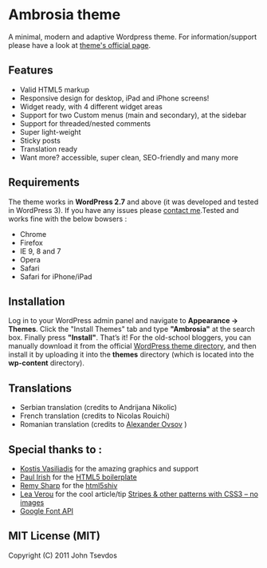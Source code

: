 # Ambrosia theme #

A minimal, modern and adaptive Wordpress theme. For information/support please have a look at [theme's official page](http://phrappe.com/ambrosia-theme/ "Ambrosia theme").

## Features ##

- Valid HTML5 markup
- Responsive design for desktop, iPad and iPhone screens!
- Widget ready, with 4 different widget areas
- Support for two Custom menus (main and secondary), at the sidebar
- Support for threaded/nested comments
- Super light-weight
- Sticky posts
- Translation ready
- Want more? accessible, super clean, SEO-friendly and many more

## Requirements ##

The theme works in **WordPress 2.7** and above (it was developed and tested in WordPress 3). If you have any issues please [contact me](http://phrappe.com/ambrosia-theme/ "Contact me").Tested and works fine with the below bowsers :

- Chrome
- Firefox
- IE 9, 8 and 7
- Opera
- Safari
- Safari for iPhone/iPad

## Installation ##

Log in to your WordPress admin panel and navigate to **Appearance -> Themes**. Click the "Install Themes" tab and type **"Ambrosia"** at the search box. Finally press **"Install"**. That’s it! For the old-school bloggers, you can manually download it from the official [WordPress theme directory](http://wordpress.org/extend/themes/ambrosia "Ambrosia theme"), and then install it by uploading it into the **themes** directory (which is located into the **wp-content** directory).

## Translations ##
- Serbian translation (credits to Andrijana Nikolic)
- French translation (credits to Nicolas Rouichi)
- Romanian translation (credits to [Alexander Ovsov](http://webhostinggeeks.com "Alexander Ovsov") )

## Special thanks to : ##

- [Kostis Vasiliadis](http://www.speak.gr/ "Speak.gr - Kostis Vasiliadis") for the amazing graphics and support
- [Paul Irish](http://paulirish.com/ "Paul Irish's blog") for the [HTML5 boilerplate](http://html5boilerplate.com/ "HTML5 Boilerplate")
- [Remy Sharp](http://remysharp.com/ "Remy Sharp's blog") for the [html5shiv](http://code.google.com/p/html5shiv/ "html5shiv")
- [Lea Verou](http://leaverou.me/ "Lea Verou's blog") for the cool article/tip [Stripes & other patterns with CSS3 – no images](http://leaverou.me/demos/css3-patterns.html "Stripes and other patterns with CSS3 - no images")
- [Google Font API](http://code.google.com/apis/webfonts/ "Google Font API")

## MIT License (MIT) ##
Copyright (C) 2011 John Tsevdos